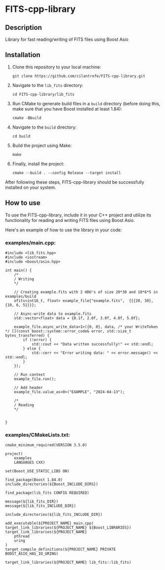 # FITS-cpp-library

## Description

Library for fast reading/writing of FITS files using Boost Asio

## Installation

1. Clone this repository to your local machine:

    ```
    git clone https://github.com/cilantrofe/FITS-cpp-library.git
    ```

2. Navigate to the `lib_fits` directory:

    ```
    cd FITS-cpp-library/lib_fits
    ```

3. Run CMake to generate build files in a `build` directory (before doing this, make sure that you have Boost installed at least 1.84):

    ```
    cmake -Bbuild
    ```

4. Navigate to the `build` directory:

    ```
    cd build
    ```

5. Build the project using Make:

    ```
    make
    ```

6. Finally, install the project:

    ```
    cmake --build . --config Release --target install
    ```

After following these steps, FITS-cpp-library should be successfully installed on your system.

## How to use

To use the FITS-cpp-library, include it in your C++ project and utilize its functionality for reading and writing FITS files using Boost Asio.

Here's an example of how to use the library in your code:

### examples/main.cpp:
```
#include <lib_fits.hpp>
#include <iostream>
#include <boost/asio.hpp>

int main() {
    /*
    / Writing
    */

    // Creating example.fits with 2 HDU's of size 20*30 and 10*6*5 in examples/build
    ofits<int16_t, float> example_file{"example.fits",  {{{20, 30}, {10, 6, 5}}}};

    // Async-write data to example.fits
    std::vector<float> data = {0.1f, 2.0f, 3.0f, 4.0f, 5.0f};

    example_file.async_write_data<1>({0, 0}, data, /* your WriteToken */ [](const boost::system::error_code& error, std::size_t bytes_transferred) {
        if (!error) {
            std::cout << "Data written successfully!" << std::endl;
        } else {
            std::cerr << "Error writing data: " << error.message() << std::endl;
        } 
    });

    // Run context
    example_file.run();
    
    // Add header
    example_file.value_as<0>("EXAMPLE", "2024-04-13");

    /*
    / Reading
    */


}
```

### examples/CMakeLists.txt:
```
cmake_minimum_required(VERSION 3.5.0)

project(
    examples 
    LANGUAGES CXX)

set(Boost_USE_STATIC_LIBS ON)

find_package(Boost 1.84.0)
include_directories(${Boost_INCLUDE_DIRS})

find_package(lib_fits CONFIG REQUIRED)

message(${lib_fits_DIR})
message(${lib_fits_INCLUDE_DIR})

include_directories(${lib_fits_INCLUDE_DIR})

add_executable(${PROJECT_NAME} main.cpp)
target_link_libraries(${PROJECT_NAME} ${Boost_LIBRARIES})
target_link_libraries(${PROJECT_NAME}
    pthread
    uring
)
target_compile_definitions(${PROJECT_NAME} PRIVATE BOOST_ASIO_HAS_IO_URING)

target_link_libraries(${PROJECT_NAME} lib_fits::lib_fits)
```


